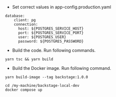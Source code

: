 - Set correct values in app-config.production.yaml 

```shell
database:
    client: pg
    connection:
      host: ${POSTGRES_SERVICE_HOST}
      port: ${POSTGRES_SERVICE_PORT}
      user: ${POSTGRES_USER}
      password: ${POSTGRES_PASSWORD}
```


- Build the code. Run following commands. 
```
yarn tsc && yarn build
```


- Build the Docker image. Run following command.
```shell
yarn build-image --tag backstage:1.0.0
```

```shell
cd /my-machine/backstage-local-dev
docker compose up
```


